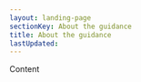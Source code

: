 ```yaml
---
layout: landing-page
sectionKey: About the guidance
title: About the guidance
lastUpdated:
---
```

Content